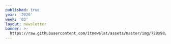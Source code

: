 ```yaml
---
published: true
year: '2020'
week: '03'
layout: newsletter
banner: >-
  https://raw.githubusercontent.com/itnewslat/assets/master/img/728x90/Banner-Resumen.jpg
---
```

